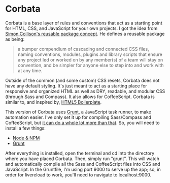 # Corbata

Corbata is a base layer of rules and conventions that act as a starting point for HTML, CSS, and JavaScript for your own projects. I got the idea from [Simon Collison's reusable package concept](http://colly.com/comments/the_process_toolbox_part_seven_convention/). He defines a reusable package as being:

> a bumper compendium of cascading and connected CSS files, naming conventions, modules, plugins and library scripts that ensure any project led or worked on by any member(s) of a team will stay on convention, and be simpler for anyone else to step into and work with at any time.

Outside of the common (and some custom) CSS resets, Corbata does not have any default styling. It's just meant to act as a starting place for responsive and organized HTML as well as DRY, readable, and modular CSS (through Sass and Compass). It also allows for CoffeeScript. Corbata is similar to, and inspired by, [HTML5 Boilerplate](http://html5boilerplate.com).

This version of Corbata uses [Grunt](http://gruntjs.com), a JavaScript task runner, to make automation easier. I've only set it up for compiling Sass/Compass and CoffeeScript, but [it can do a whole lot more than that](http://gruntjs.com/plugins). So, you will need to install a few things:

- [Node & NPM](http://nodejs.org)
- [Grunt](http://gruntjs.com/getting-started)

After everything is installed, open the terminal and cd into the directory where you have placed Corbata. Then, simply run "grunt". This will watch and automatically compile all the Sass and CoffeeScript files into CSS and JavaScript. In the Gruntfile, I'm using port 9000 to serve up the app; so, in order for livereload to work, you'll need to navigate to localhost:9000.
